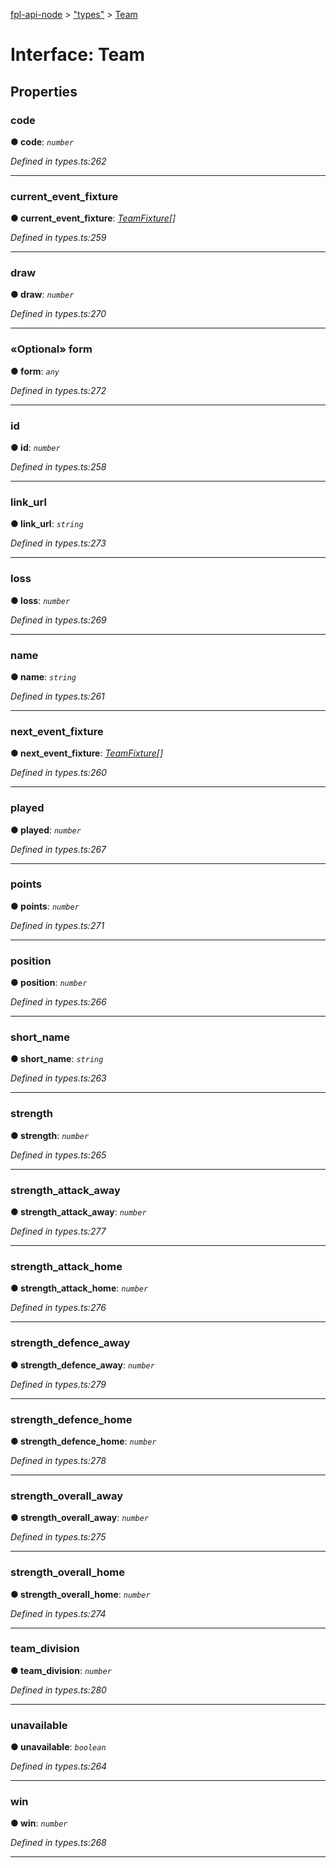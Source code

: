 [fpl-api-node](../README.md) > ["types"](../modules/_types_.md) > [Team](../interfaces/_types_.team.md)



# Interface: Team


## Properties
<a id="code"></a>

###  code

**●  code**:  *`number`* 

*Defined in types.ts:262*





___

<a id="current_event_fixture"></a>

###  current_event_fixture

**●  current_event_fixture**:  *[TeamFixture](_types_.teamfixture.md)[]* 

*Defined in types.ts:259*





___

<a id="draw"></a>

###  draw

**●  draw**:  *`number`* 

*Defined in types.ts:270*





___

<a id="form"></a>

### «Optional» form

**●  form**:  *`any`* 

*Defined in types.ts:272*





___

<a id="id"></a>

###  id

**●  id**:  *`number`* 

*Defined in types.ts:258*





___

<a id="link_url"></a>

###  link_url

**●  link_url**:  *`string`* 

*Defined in types.ts:273*





___

<a id="loss"></a>

###  loss

**●  loss**:  *`number`* 

*Defined in types.ts:269*





___

<a id="name"></a>

###  name

**●  name**:  *`string`* 

*Defined in types.ts:261*





___

<a id="next_event_fixture"></a>

###  next_event_fixture

**●  next_event_fixture**:  *[TeamFixture](_types_.teamfixture.md)[]* 

*Defined in types.ts:260*





___

<a id="played"></a>

###  played

**●  played**:  *`number`* 

*Defined in types.ts:267*





___

<a id="points"></a>

###  points

**●  points**:  *`number`* 

*Defined in types.ts:271*





___

<a id="position"></a>

###  position

**●  position**:  *`number`* 

*Defined in types.ts:266*





___

<a id="short_name"></a>

###  short_name

**●  short_name**:  *`string`* 

*Defined in types.ts:263*





___

<a id="strength"></a>

###  strength

**●  strength**:  *`number`* 

*Defined in types.ts:265*





___

<a id="strength_attack_away"></a>

###  strength_attack_away

**●  strength_attack_away**:  *`number`* 

*Defined in types.ts:277*





___

<a id="strength_attack_home"></a>

###  strength_attack_home

**●  strength_attack_home**:  *`number`* 

*Defined in types.ts:276*





___

<a id="strength_defence_away"></a>

###  strength_defence_away

**●  strength_defence_away**:  *`number`* 

*Defined in types.ts:279*





___

<a id="strength_defence_home"></a>

###  strength_defence_home

**●  strength_defence_home**:  *`number`* 

*Defined in types.ts:278*





___

<a id="strength_overall_away"></a>

###  strength_overall_away

**●  strength_overall_away**:  *`number`* 

*Defined in types.ts:275*





___

<a id="strength_overall_home"></a>

###  strength_overall_home

**●  strength_overall_home**:  *`number`* 

*Defined in types.ts:274*





___

<a id="team_division"></a>

###  team_division

**●  team_division**:  *`number`* 

*Defined in types.ts:280*





___

<a id="unavailable"></a>

###  unavailable

**●  unavailable**:  *`boolean`* 

*Defined in types.ts:264*





___

<a id="win"></a>

###  win

**●  win**:  *`number`* 

*Defined in types.ts:268*





___


